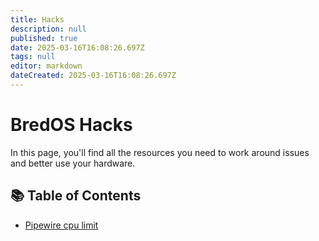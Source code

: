```yaml
---
title: Hacks
description: null
published: true
date: 2025-03-16T16:08:26.697Z
tags: null
editor: markdown
dateCreated: 2025-03-16T16:08:26.697Z
---
```


# BredOS Hacks

In this page, you'll find all the resources you need to work around issues and better use your hardware.

## 📚 Table of Contents

- [Pipewire cpu limit](https://wiki.bredos.org/en/hacks/pipewire-cpu)
